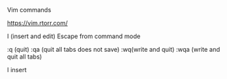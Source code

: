 Vim commands

https://vim.rtorr.com/

I (insert and edit)
Escape from command mode

:q (quit)
:qa (quit all tabs does not save)
:wq(write and quit)
:wqa (write and quit all tabs)

I insert
